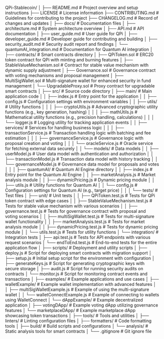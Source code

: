 QPi-Stablecoin/
│
├── README.md                     # Project overview and setup instructions
├── LICENSE                       # License information
├── CONTRIBUTING.md               # Guidelines for contributing to the project
├── CHANGELOG.md                  # Record of changes and updates
│
├── docs/                         # Documentation files
│   ├── architecture.md           # System architecture overview
│   ├── API.md                    # API documentation
│   ├── user_guide.md             # User guide for QPi
│   ├── developer_guide.md        # Developer guide for contributing and building
│   ├── security_audit.md         # Security audit report and findings
│   └── quantumAI_integration.md   # Documentation for Quantum AI integration
│
├── contracts/                    # Smart contracts directory
│   ├── QPiToken.sol              # ERC20 token contract for QPi with minting and burning features
│   ├── StableValueMechanism.sol   # Contract for stable value mechanism with dynamic supply adjustment
│   ├── Governance.sol             # Governance contract with voting mechanisms and proposal management
│   ├── MultiSigWallet.sol         # Multi-signature wallet for enhanced security in fund management
│   └── UpgradableProxy.sol        # Proxy contract for upgradable smart contracts
│
├── src/                          # Source code directory
│   ├── main/                     # Main application code
│   │   ├── index.js              # Entry point for the application
│   │   ├── config.js             # Configuration settings with environment variables
│   │   ├── utils/                # Utility functions
│   │   │   ├── cryptoUtils.js     # Advanced cryptographic utility functions (e.g., key generation, hashing)
│   │   │   ├── mathUtils.js       # Mathematical utility functions (e.g., precision handling, calculations)
│   │   │   └── logger.js          # Logging utility for tracking application events
│   │   ├── services/             # Services for handling business logic
│   │   │   ├── transactionService.js # Transaction handling logic with batching and fee estimation
│   │   │   ├── governanceService.js  # Governance logic with proposal creation and voting
│   │   │   └── oracleService.js      # Oracle service for fetching external data securely
│   │   └── models/               # Data models
│   │       ├── userModel.js      # User data model with authentication and authorization
│   │       ├── transactionModel.js # Transaction data model with history tracking
│   │       └── governanceModel.js  # Governance data model for proposals and votes
│   │
│   ├── quantumAI/                # Quantum AI Engine directory
│   │   ├── index.js              # Entry point for the Quantum AI Engine
│   │   ├── marketAnalysis.js      # Market analysis module
│   │   ├── dynamicPricing.js      # Dynamic pricing module
│   │   ├── utils.js              # Utility functions for Quantum AI
│   │   └── config.js             # Configuration settings for Quantum AI (e.g., target price)
│   │
│   └── tests/                    # Test files
│       ├── unit/                 # Unit tests
│       │   ├── QPiToken.test.js   # Tests for QPi token contract with edge cases
│       │   ├── StableValueMechanism.test.js # Tests for stable value mechanism with various scenarios
│       │   ├── governance.test.js  # Tests for governance contract with proposal and voting scenarios
│       │   ├── multiSigWallet.test.js # Tests for multi-signature wallet functionality
│       │   ├── marketAnalysis.test.js # Tests for market analysis module
│       │   ├── dynamicPricing.test.js # Tests for dynamic pricing module
│       │   └── utils.test.js      # Tests for utility functions
│       └── integration/          # Integration tests
│           ├── api.test.js       # Tests for API endpoints with various request scenarios
│           └── endToEnd.test.js   # End-to-end tests for the entire application flow
│
├── scripts/                      # Deployment and utility scripts
│   ├── deploy.js                 # Script for deploying smart contracts with migration support
│   ├── setup.js                  # Initial setup script for the environment with configuration
│   ├── generateKeys.js # Script for generating cryptographic keys with secure storage
│   ├── audit.js                  # Script for running security audits on contracts
│   └── monitor.js                # Script for monitoring contract events and transactions
│
├── examples/                     # Example applications and use cases
│   ├── walletExample/            # Example wallet implementation with advanced features
│   │   ├── multiSigWalletExample.js # Example of using the multi-signature wallet
│   │   └── walletConnectExample.js   # Example of connecting to wallets using WalletConnect
│   └── dAppExample/              # Example decentralized application
│       ├── votingDApp/           # Example voting dApp utilizing governance features
│       └── marketplaceDApp/      # Example marketplace dApp showcasing token transactions
│
├── tools/                        # Tools and utilities
│   ├── linters/                  # Linting configuration files
│   ├── formatters/               # Code formatting tools
│   ├── build/                    # Build scripts and configurations
│   └── analysis/                 # Static analysis tools for smart contracts
│
└── .gitignore                    # Git ignore file 
